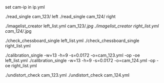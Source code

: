set cam-ip in ip.yml

./read_single cam_123/ left
./read_single cam_124/ right

./imagelist_creator left_list.yml cam_123/*.jpg
./imagelist_creator right_list.yml cam_124/*.jpg

./check_chessboard_single left_list.yml
./check_chessboard_single right_list.yml

./calibration_single -w=13 -h=9 -s=0.0172 -o=cam_123.yml -op -oe left_list.yml
./calibration_single -w=13 -h=9 -s=0.0172 -o=cam_124.yml -op -oe right_list.yml


./undistort_check cam_123.yml
./undistort_check cam_124.yml